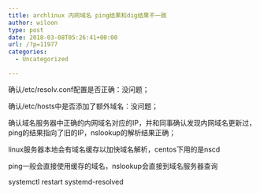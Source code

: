 ```yaml
---
title: archlinux 内网域名 ping结果和dig结果不一致
author: wiloon
type: post
date: 2018-03-08T05:26:41+00:00
url: /?p=11977
categories:
  - Uncategorized

---
```

确认/etc/resolv.conf配置是否正确：没问题；

确认/etc/hosts中是否添加了额外域名：没问题；

确认域名服务器中正确的内网域名对应的IP，并和同事确认发现内网域名更新过，ping的结果指向了旧的IP，nslookup的解析结果正确；
  
linux服务器本地会有域名缓存以加快域名解析，centos下用的是nscd

ping一般会直接使用缓存的域名，nslookup会直接到域名服务器查询

systemctl restart systemd-resolved